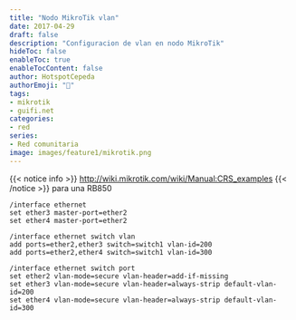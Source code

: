 ```yaml
---
title: "Nodo MikroTik vlan"
date: 2017-04-29
draft: false
description: "Configuracion de vlan en nodo MikroTik"
hideToc: false
enableToc: true
enableTocContent: false
author: HotspotCepeda 
authorEmoji: "🗻"
tags:
- mikrotik
- guifi.net
categories:
- red
series:
- Red comunitaria
image: images/feature1/mikrotik.png
---
```

{{< notice info >}}
http://wiki.mikrotik.com/wiki/Manual:CRS_examples
{{< /notice >}}
para una RB850
```
/interface ethernet
set ether3 master-port=ether2
set ether4 master-port=ether2

/interface ethernet switch vlan
add ports=ether2,ether3 switch=switch1 vlan-id=200
add ports=ether2,ether4 switch=switch1 vlan-id=300

/interface ethernet switch port
set ether2 vlan-mode=secure vlan-header=add-if-missing
set ether3 vlan-mode=secure vlan-header=always-strip default-vlan-id=200
set ether4 vlan-mode=secure vlan-header=always-strip default-vlan-id=300
```